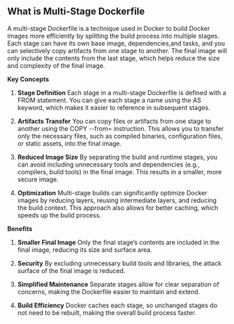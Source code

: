 ## What is Multi-Stage Dockerfile

A multi-stage Dockerfile is a technique used in Docker to build Docker images more efficiently by splitting the build process into multiple stages.
Each stage can have its own base image, dependencies,and tasks, and you can selectively copy artifacts from one stage to another.
The final image will only include the contents from the last stage, which helps reduce the size and complexity of the final image.

**Key Concepts**

1. **Stage Definition**
Each stage in a multi-stage Dockerfile is defined with a FROM statement. You can give each stage a name using the AS keyword, which makes it easier to reference in subsequent stages.

2. **Artifacts Transfer**
You can copy files or artifacts from one stage to another using the COPY --from=<stage> instruction. This allows you to transfer only the necessary files, such as compiled binaries, configuration files, or static assets, into the final image.

3. **Reduced Image Size**
By separating the build and runtime stages, you can avoid including unnecessary tools and dependencies (e.g., compilers, build tools) in the final image. This results in a smaller, more secure image.

4. **Optimization**
Multi-stage builds can significantly optimize Docker images by reducing layers, reusing intermediate layers, and reducing the build context. This approach also allows for better caching, which speeds up the build process.

**Benefits**

1. **Smaller Final Image** 
Only the final stage’s contents are included in the final image, reducing its size and surface area.

2. **Security** 
By excluding unnecessary build tools and libraries, the attack surface of the final image is reduced.

3. **Simplified Maintenance** 
Separate stages allow for clear separation of concerns, making the Dockerfile easier to maintain and extend.

4. **Build Efficiency** 
Docker caches each stage, so unchanged stages do not need to be rebuilt, making the overall build process faster.